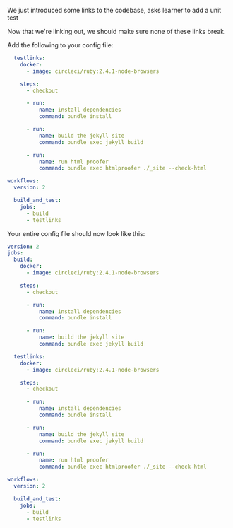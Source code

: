 We just introduced some links to the codebase, asks learner to add a unit test

Now that we're linking out, we should make sure none of these links break.

Add the following to your config file:

```yaml
  testlinks:
    docker:
      - image: circleci/ruby:2.4.1-node-browsers

    steps:
      - checkout

      - run:
          name: install dependencies
          command: bundle install

      - run:
          name: build the jekyll site
          command: bundle exec jekyll build

      - run:
          name: run html proofer
          command: bundle exec htmlproofer ./_site --check-html

workflows:
  version: 2

  build_and_test:
    jobs:
      - build
      - testlinks
```

Your entire config file should now look like this:

```yaml
version: 2
jobs:
  build:
    docker:
      - image: circleci/ruby:2.4.1-node-browsers

    steps:
      - checkout

      - run:
          name: install dependencies
          command: bundle install

      - run:
          name: build the jekyll site
          command: bundle exec jekyll build

  testlinks:
    docker:
      - image: circleci/ruby:2.4.1-node-browsers

    steps:
      - checkout

      - run:
          name: install dependencies
          command: bundle install

      - run:
          name: build the jekyll site
          command: bundle exec jekyll build

      - run:
          name: run html proofer
          command: bundle exec htmlproofer ./_site --check-html

workflows:
  version: 2

  build_and_test:
    jobs:
      - build
      - testlinks
```